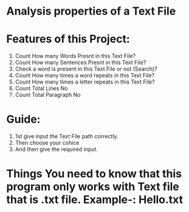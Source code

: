 # Analysis properties of a Text File

# Features of this Project: 

1. Count How many Words Presnt in this Text File?
2. Count How many Sentences Presnt in this Text File?
3. Check a word is present in this Text File or not (Search)?
4. Count How many times a word repeats in this Text File?
5. Count How many times a letter repeats in this Text File?
6. Count Total Lines No
7. Count Total Paragraph No

# Guide:
1. 1st give input the Text File path correctly.
2. Then choose your cohice 
3. And then give the required input.

# Things You need to know that this program only works with Text file that is .txt file. Example-: Hello.txt
